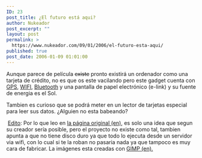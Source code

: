 ```yaml
---
ID: 23
post_title: ¿El futuro está aqui?
author: Nukeador
post_excerpt: ""
layout: post
permalink: >
  https://www.nukeador.com/09/01/2006/el-futuro-esta-aqui/
published: true
post_date: 2006-01-09 01:01:00
---
```

Aunque parece de película <s>existe</s> pronto existirá un ordenador como una tarjeta de crédito, no es que os este vacilando pero este gadget cuenta con <a href="GPS">GPS</a>, <a href="http://es.wikipedia.org/wiki/Wifi">WIFI</a>, <a href="http://es.wikipedia.org/wiki/Bluetooth">Bluetooth</a> y una pantalla de papel electrónico (e-link) y su fuente de energia es el Sol.

<a href="http://www.engadget.com/media/2006/1/aio.jpg"><img src="http://www.engadget.com/media/2006/1/aio.jpg" alt="" border="0" /></a>Tambien es curioso que se podrá meter en un lector de tarjetas especial para leer sus datos. ¿Alguien no esta babeando?

<a href="http://blog.spacebom.com/wp-content/sun_AIOCard02.jpg"><img src="http://blog.spacebom.com/wp-content/sun_AIOCard02.jpg" alt="" border="0" /></a>
<u>Edito</u>: Por lo que leo en <a href="http://blogs.sun.com/chandan?anchor=the_all_in_one_card">la página original (en)</a>, es solo una idea que segun su creador sería posible, pero el proyecto no existe como tal, tambien apunta a que no tiene disco duro ya que todo lo ejecuta desde un servidor via wifi, con lo cual si te la roban no pasaria nada ya que tampoco es muy cara de fabricar. La imágenes esta creadas con <a href="http://www.gimp.org/">GIMP (en).</a>